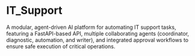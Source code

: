 # IT_Support
A modular, agent-driven AI platform for automating IT support tasks, featuring a FastAPI-based API, multiple collaborating agents (coordinator, diagnostic, automation, and writer), and integrated approval workflows to ensure safe execution of critical operations.
